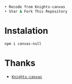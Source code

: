 ```bash
• Recode from Knights-canvas
• Star & Fork This Repository
```

# Instalation
```bash
npm i canvas-null
```

# Thanks
* [`Knights-canvas`](https://github.com/squad-404)
